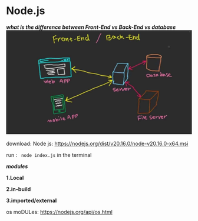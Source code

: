 # Node.js

***what is the difference between Front-End vs Back-End vs database***
![alt text](maxresdefault.jpg)

download: Node js:  https://nodejs.org/dist/v20.16.0/node-v20.16.0-x64.msi

run : ``` node index.js``` in the terminal


***modules***

**1.Local**

**2.in-build**

**3.imported/external**

os moDULes:
https://nodejs.org/api/os.html
